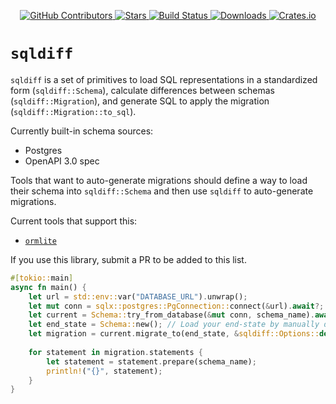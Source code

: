 <div id="top"></div>

<p align="center">
<a href="https://github.com/kurtbuilds/sqldiff/graphs/contributors">
    <img src="https://img.shields.io/github/contributors/kurtbuilds/sqldiff.svg?style=flat-square" alt="GitHub Contributors" />
</a>
<a href="https://github.com/kurtbuilds/sqldiff/stargazers">
    <img src="https://img.shields.io/github/stars/kurtbuilds/sqldiff.svg?style=flat-square" alt="Stars" />
</a>
<a href="https://github.com/kurtbuilds/sqldiff/actions">
    <img src="https://img.shields.io/github/actions/workflow/status/kurtbuilds/sqldiff/test.yaml?style=flat-square" alt="Build Status" />
</a>
<a href="https://crates.io/crates/sqldiff">
    <img src="https://img.shields.io/crates/d/sqldiff?style=flat-square" alt="Downloads" />
</a>
<a href="https://crates.io/crates/sqldiff">
    <img src="https://img.shields.io/crates/v/sqldiff?style=flat-square" alt="Crates.io" />
</a>

</p>

# `sqldiff`
`sqldiff` is a set of primitives to load SQL representations in a standardized form (`sqldiff::Schema`), calculate differences between 
schemas (`sqldiff::Migration`), and generate SQL to apply the migration (`sqldiff::Migration::to_sql`).

Currently built-in schema sources:
- Postgres
- OpenAPI 3.0 spec

Tools that want to auto-generate migrations should define a way to load their schema into `sqldiff::Schema` and then use `sqldiff` to
auto-generate migrations.

Current tools that support this:

- [`ormlite`](https://github.com/kurtbuilds/ormlite)

If you use this library, submit a PR to be added to this list.

```rust
#[tokio::main]
async fn main() {
    let url = std::env::var("DATABASE_URL").unwrap();
    let mut conn = sqlx::postgres::PgConnection::connect(&url).await?;
    let current = Schema::try_from_database(&mut conn, schema_name).await?;
    let end_state = Schema::new(); // Load your end-state by manually defining it, or building it from another source
    let migration = current.migrate_to(end_state, &sqldiff::Options::default());
    
    for statement in migration.statements {
        let statement = statement.prepare(schema_name);
        println!("{}", statement);
    }
}
```